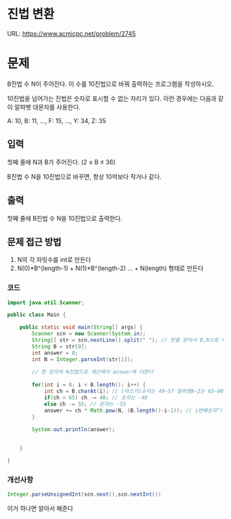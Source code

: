# 진법 변환

URL: https://www.acmicpc.net/problem/2745

# 문제

B진법 수 N이 주어진다. 이 수를 10진법으로 바꿔 출력하는 프로그램을 작성하시오.

10진법을 넘어가는 진법은 숫자로 표시할 수 없는 자리가 있다. 이런 경우에는 다음과 같이 알파벳 대문자를 사용한다.

A: 10, B: 11, ..., F: 15, ..., Y: 34, Z: 35

## 입력

첫째 줄에 N과 B가 주어진다. (2 ≤ B ≤ 36)

B진법 수 N을 10진법으로 바꾸면, 항상 10억보다 작거나 같다.

## 출력

첫째 줄에 B진법 수 N을 10진법으로 출력한다.

## 문제 접근 방법

1. N의 각 자릿수를 int로 만든다
2. N(0)*B^(length-1) + N(1)*B^(length-2) ... + N(length) 형태로 만든다

### 코드 
```java 
import java.util.Scanner;

public class Main {

	public static void main(String[] args) {
		Scanner scn = new Scanner(System.in);
		String[] str = scn.nextLine().split(" "); // 한줄 받아서 B,N으로 나눈다
		String B = str[0];
		int answer = 0;
		int N = Integer.parseInt(str[1]);
		
		// 한 문자씩 N진법으로 계산해서 answer에 더한다
		
		for(int i = 0; i < B.length(); i++) {
			int ch = B.charAt(i); // (아스키)숫자는 49~57 알파벳A~Z는 65~90
			if(ch < 65) ch -= 48; // 숫자는 -48
			else ch -= 55; // 문자는 -55
			answer += ch * Math.pow(N, (B.length()-i-1)); // i번째숫자^(길이-1-i)
		}
		
		System.out.println(answer);
		

	}

}
```
### 개선사항
```java 
Integer.parseUnsignedInt(scn.next(),scn.nextInt())
```
이거 하나면 알아서 해준다